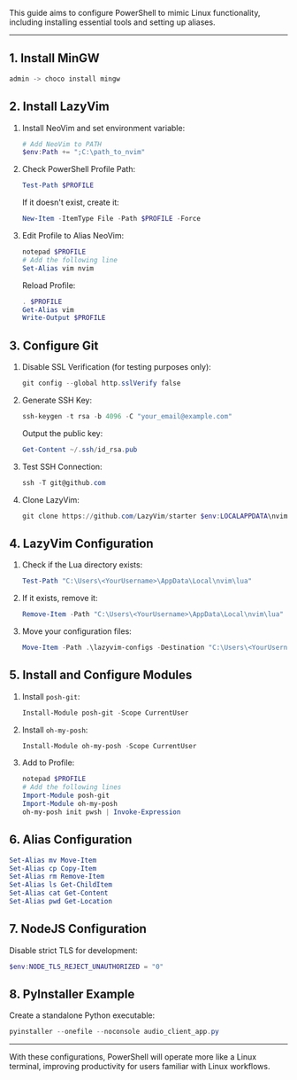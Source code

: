
This guide aims to configure PowerShell to mimic Linux functionality, including installing essential tools and setting up aliases.

---

## 1. Install MinGW
```powershell
admin -> choco install mingw
```

## 2. Install LazyVim
1. Install NeoVim and set environment variable:
   ```powershell
   # Add NeoVim to PATH
   $env:Path += ";C:\path_to_nvim"
   ```

2. Check PowerShell Profile Path:
   ```powershell
   Test-Path $PROFILE
   ```
   If it doesn't exist, create it:
   ```powershell
   New-Item -ItemType File -Path $PROFILE -Force
   ```

3. Edit Profile to Alias NeoVim:
   ```powershell
   notepad $PROFILE
   # Add the following line
   Set-Alias vim nvim
   ```
   Reload Profile:
   ```powershell
   . $PROFILE
   Get-Alias vim
   Write-Output $PROFILE
   ```

## 3. Configure Git
1. Disable SSL Verification (for testing purposes only):
   ```powershell
   git config --global http.sslVerify false
   ```

2. Generate SSH Key:
   ```powershell
   ssh-keygen -t rsa -b 4096 -C "your_email@example.com"
   ```
   Output the public key:
   ```powershell
   Get-Content ~/.ssh/id_rsa.pub
   ```

3. Test SSH Connection:
   ```powershell
   ssh -T git@github.com
   ```

4. Clone LazyVim:
   ```powershell
   git clone https://github.com/LazyVim/starter $env:LOCALAPPDATA\nvim
   ```

## 4. LazyVim Configuration
1. Check if the Lua directory exists:
   ```powershell
   Test-Path "C:\Users\<YourUsername>\AppData\Local\nvim\lua"
   ```
2. If it exists, remove it:
   ```powershell
   Remove-Item -Path "C:\Users\<YourUsername>\AppData\Local\nvim\lua" -Recurse -Force
   ```
3. Move your configuration files:
   ```powershell
   Move-Item -Path .\lazyvim-configs -Destination "C:\Users\<YourUsername>\AppData\Local\nvim\lua"
   ```

## 5. Install and Configure Modules
1. Install `posh-git`:
   ```powershell
   Install-Module posh-git -Scope CurrentUser
   ```

2. Install `oh-my-posh`:
   ```powershell
   Install-Module oh-my-posh -Scope CurrentUser
   ```

3. Add to Profile:
   ```powershell
   notepad $PROFILE
   # Add the following lines
   Import-Module posh-git
   Import-Module oh-my-posh
   oh-my-posh init pwsh | Invoke-Expression
   ```

## 6. Alias Configuration
```powershell
Set-Alias mv Move-Item
Set-Alias cp Copy-Item
Set-Alias rm Remove-Item
Set-Alias ls Get-ChildItem
Set-Alias cat Get-Content
Set-Alias pwd Get-Location
```

## 7. NodeJS Configuration
Disable strict TLS for development:
```powershell
$env:NODE_TLS_REJECT_UNAUTHORIZED = "0"
```

## 8. PyInstaller Example
Create a standalone Python executable:
```powershell
pyinstaller --onefile --noconsole audio_client_app.py
```

---

With these configurations, PowerShell will operate more like a Linux terminal, improving productivity for users familiar with Linux workflows.

